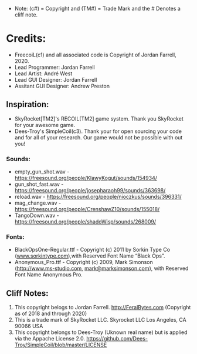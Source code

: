 * Note: (c#) = Copyright and (TM#) = Trade Mark and the # Denotes a cliff note.
# Credits:
* FreecoiL(c1) and all associated code is Copyright of Jordan Farrell, 2020.
* Lead Programmer: Jordan Farrell
* Lead Artist: André West
* Lead GUI Designer: Jordan Farrell
* Assitant GUI Designer: Andrew Preston
## Inspiration:
* SkyRocket[TM2]'s RECOIL[TM2] game system. Thank you SkyRocket for your awesome game.
* Dees-Troy's SimpleCoil(c3). Thank your for open sourcing your code and for all of your research. Our game would not be possible with out you!
### Sounds:
* empty_gun_shot.wav - https://freesound.org/people/KlawyKogut/sounds/154934/
* gun_shot_fast.wav - https://freesound.org/people/josepharaoh99/sounds/363698/
* reload.wav - https://freesound.org/people/nioczkus/sounds/396331/
* mag_change.wav - https://freesound.org/people/CrenshawZ10/sounds/155018/
* TangoDown.wav - https://freesound.org/people/shadoWisp/sounds/268009/
### Fonts: 
* BlackOpsOne-Regular.ttf - Copyright (c) 2011 by Sorkin Type Co (www.sorkintype.com),with Reserved Font Name “Black Ops”.
* Anonymous_Pro.ttf - Copyright (c) 2009, Mark Simonson (http://www.ms-studio.com, mark@marksimonson.com), with Reserved Font Name Anonymous Pro.
## Cliff Notes:
1. This copyright belogs to Jordan Farrell. http://FeralBytes.com (Copyright as of 2018 and through 2020)
2. This is a trade mark of SkyRocket LLC. Skyrocket LLC Los Angeles, CA 90066 USA
3. This copyright belongs to Dees-Troy (Uknown real name) but is applied via the Appache License 2.0. https://github.com/Dees-Troy/SimpleCoil/blob/master/LICENSE
